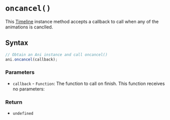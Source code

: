 # `oncancel()`
This [Timeline](/play-ui/api/ani/Timeline/README.md) instance method accepts a callback to call when any of the animations is canclled.

## Syntax

```js
// Obtain an Ani instance and call oncancel()
ani.oncancel(callback);
```

### Parameters
+ `callback` - `Function`: The function to call on finish. This function receives no parameters:

### Return
+ `undefined`